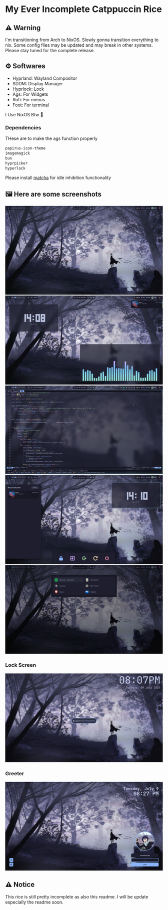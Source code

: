 # My Ever Incomplete Catppuccin Rice

## ⚠️ Warning 
I'm transitioning from Arch to NixOS. Slowly gonna transition everything to nix. 
Some config files may be updated and may break in other systems. 
Please stay tuned for the complete release.

## ⚙️ Softwares 

- Hyprland: Wayland Compositor
- SDDM: Display Manager
- Hyprlock: Lock
- Ags: For Widgets
- Rofi: For menus
- Foot: For terminal

I Use NixOS Btw 🤭

### Dependencies

THese are to make the ags function properly
```
papirus-icon-theme
imagemagick
bun
hyprpicker
hyperlock
```
Please install [matcha](https://codeberg.org/QuincePie/matcha) for idle inhibition functionality 

## 🖼️ Here are some screenshots

![[Screenshot 1]](assets/1.png)
![[Screenshot 2]](assets/2.png)
![[Screenshot 3]](assets/3.png)
![[Screenshot 4]](assets/4.png)
![[Screenshot 5]](assets/5.png)

### Lock Screen
![[Lock Screen]](assets/lock.png)

### Greeter
![[Greeter]](assets/greeter.png)

## ⚠️ Notice 

This rice is still pretty incomplete as also this readme.
I will be update especially the readme soon.
